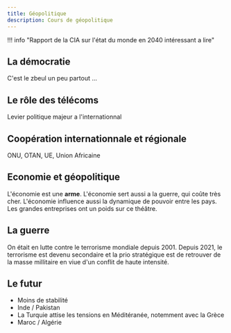 ```yaml
---
title: Géopolitique
description: Cours de géopolitique
---
```


!!! info "Rapport de la CIA sur l'état du monde en 2040 intéressant a lire"

## La démocratie

C'est le zbeul un peu partout ...

## Le rôle des télécoms

Levier politique majeur a l'internationnal

## Coopération internationnale et régionale

ONU, OTAN, UE, Union Africaine

## Economie et géopolitique

L'économie est une **arme**. L'économie sert aussi a la guerre, qui coûte très cher. L'économie influence aussi la dynamique de pouvoir entre les pays. Les grandes entreprises ont un poids sur ce théâtre. 

## La guerre

On était en lutte contre le terrorisme mondiale depuis 2001. Depuis 2021, le terrorisme est devenu secondaire et la prio stratégique est de retrouver de la masse millitaire en viue d'un conflit de haute intensité. 

## Le futur

- Moins de stabilité
- Inde / Pakistan
- La Turquie attise les tensions en Méditéranée, notemment avec la Grèce
- Maroc / Algérie
